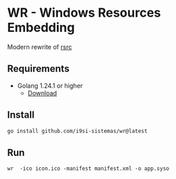 # WR - Windows Resources Embedding

Modern rewrite of [rsrc](https://github.com/akavel/rsrc)

## Requirements

- Golang 1.24.1 or higher  
   - [Download](https://go.dev/dl/)

## Install
```sh
go install github.com/i9si-sistemas/wr@latest
```

## Run

```
wr  -ico icon.ico -manifest manifest.xml -o app.syso
```
